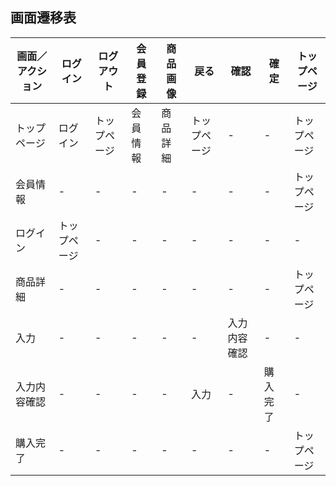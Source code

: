 ## 画面遷移表
|画面／アクション|ログイン|ログアウト|会員登録|商品画像|戻る|確認|確定|トップページ|
|---------------|-------|---------|-------|--------|---|---|---|----------|
|トップページ|ログイン|トップページ|会員情報|商品詳細|トップページ|-|-|トップページ|
|会員情報|-|-|-|-|-|-|-|トップページ|
|ログイン|トップページ|-|-|-|-|-|-|-|
|商品詳細|-|-|-|-|-|-|-|トップページ|
|入力|-|-|-|-|-|入力内容確認|-|-|
|入力内容確認|-|-|-|-|入力|-|購入完了|-|
|購入完了|-|-|-|-|-|-|-|トップページ|
